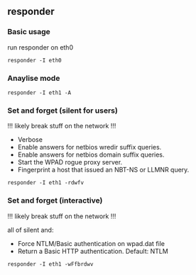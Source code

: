 ## responder

### Basic usage

run responder on eth0

`responder -I eth0`

### Anaylise mode

`responder -I eth1 -A`

### Set and forget (silent for users)

!!! likely break stuff on the network !!!

- Verbose
- Enable answers for netbios wredir suffix queries.
- Enable answers for netbios domain suffix queries.
- Start the WPAD rogue proxy server.
- Fingerprint a host that issued an NBT-NS or LLMNR query.

`responder -I eth1 -rdwfv`

### Set and forget (interactive)

!!! likely break stuff on the network !!!

all of silent and:

- Force NTLM/Basic authentication on wpad.dat file
- Return a Basic HTTP authentication. Default: NTLM

`responder -I eth1 -wFfbrdwv`